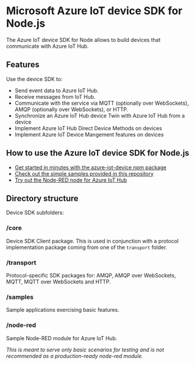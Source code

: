 # Microsoft Azure IoT device SDK for Node.js

The Azure IoT device SDK for Node allows to build devices that communicate with Azure IoT Hub.

## Features

Use the device SDK to:
* Send event data to Azure IoT Hub.
* Receive messages from IoT Hub.
* Communicate with the service via MQTT (optionally over WebSockets), AMQP (optionally over WebSockets),  or HTTP.
* Synchronize an Azure IoT Hub device Twin with Azure IoT Hub from a device
* Implement Azure IoT Hub Direct Device Methods on devices
* Implement Azure IoT Device Mangement features on devices

## How to use the Azure IoT device SDK for Node.js

* [Get started in minutes with the azure-iot-device npm package](./core/readme.md)
* [Check out the simple samples provided in this repository](./samples/)
* [Try out the Node-RED node for Azure IoT Hub](./node-red/)

## Directory structure

Device SDK subfolders:

### /core

Device SDK Client package. This is used in conjunction with a protocol implementation package coming from one of the `transport` folder.

### /transport

Protocol-specific SDK packages for: AMQP, AMQP over WebSockets, MQTT, MQTT over WebSockets and HTTP.

### /samples

Sample applications exercising basic features.

### /node-red

Sample Node-RED module for Azure IoT Hub.

*This is meant to serve only basic scenarios for testing and is not recommended as a production-ready node-red module.*

